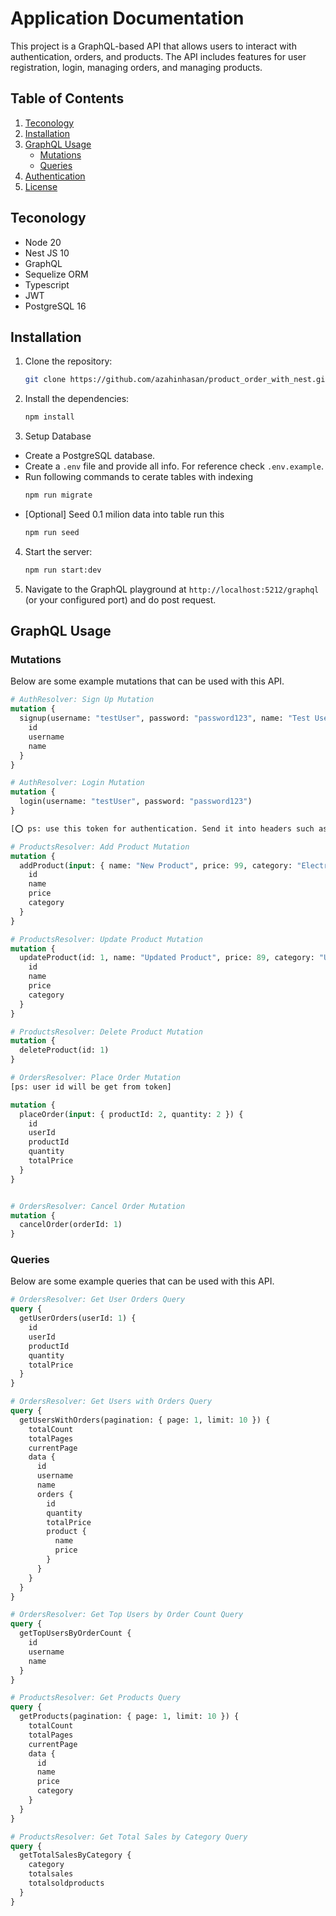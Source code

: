 # Application Documentation

This project is a GraphQL-based API that allows users to interact with authentication, orders, and products. The API includes features for user registration, login, managing orders, and managing products.

## Table of Contents
1. [Teconology](#teconology)
2. [Installation](#installation)
3. [GraphQL Usage](#graphql-usage)
    - [Mutations](#mutations)
    - [Queries](#queries)
4. [Authentication](#authentication)
5. [License](#license)


## Teconology
  - Node 20
  - Nest JS 10
  - GraphQL
  - Sequelize ORM
  - Typescript
  - JWT
  - PostgreSQL 16

## Installation

1. Clone the repository:
    ```bash
    git clone https://github.com/azahinhasan/product_order_with_nest.git
    ```
2. Install the dependencies:
    ```bash
    npm install
    ```
3. Setup Database
  - Create a PostgreSQL database.
  - Create a `.env` file and provide all info. For reference check `.env.example`.
  - Run following commands to cerate tables with indexing
     ```bash
    npm run migrate
    ```
  - [Optional] Seed 0.1 milion data into table run this
    ```bash
    npm run seed
    ```
4. Start the server:
    ```bash
    npm run start:dev
    ```
5. Navigate to the GraphQL playground at `http://localhost:5212/graphql` (or your configured port) and do post request.

## GraphQL Usage

### Mutations
Below are some example mutations that can be used with this API.

```graphql
# AuthResolver: Sign Up Mutation
mutation {
  signup(username: "testUser", password: "password123", name: "Test User") {
    id
    username
    name
  }
}

# AuthResolver: Login Mutation
mutation {
  login(username: "testUser", password: "password123")
}

[⭕ ps: use this token for authentication. Send it into headers such as: Authorization: Bearer token]

# ProductsResolver: Add Product Mutation
mutation {
  addProduct(input: { name: "New Product", price: 99, category: "Electronics" }) {
    id
    name
    price
    category
  }
}

# ProductsResolver: Update Product Mutation
mutation {
  updateProduct(id: 1, name: "Updated Product", price: 89, category: "Updated Category") {
    id
    name
    price
    category
  }
}

# ProductsResolver: Delete Product Mutation
mutation {
  deleteProduct(id: 1)
}

# OrdersResolver: Place Order Mutation
[ps: user id will be get from token]

mutation {
  placeOrder(input: { productId: 2, quantity: 2 }) {
    id
    userId
    productId
    quantity
    totalPrice
  }
}


# OrdersResolver: Cancel Order Mutation
mutation {
  cancelOrder(orderId: 1)
}

```
### Queries
Below are some example queries that can be used with this API.

```graphql
# OrdersResolver: Get User Orders Query
query {
  getUserOrders(userId: 1) {
    id
    userId
    productId
    quantity
    totalPrice
  }
}

# OrdersResolver: Get Users with Orders Query
query {
  getUsersWithOrders(pagination: { page: 1, limit: 10 }) {
    totalCount
    totalPages
    currentPage
    data {
      id
      username
      name
      orders {
        id
        quantity
        totalPrice
        product {
          name
          price
        }
      }
    }
  }
}

# OrdersResolver: Get Top Users by Order Count Query
query {
  getTopUsersByOrderCount {
    id
    username
    name
  }
}

# ProductsResolver: Get Products Query
query {
  getProducts(pagination: { page: 1, limit: 10 }) {
    totalCount
    totalPages
    currentPage
    data {
      id
      name
      price
      category
    }
  }
}

# ProductsResolver: Get Total Sales by Category Query
query {
  getTotalSalesByCategory {
    category
    totalsales
    totalsoldproducts
  }
}
```


